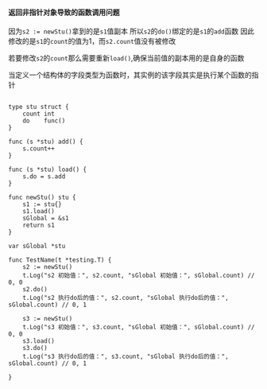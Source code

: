 #### 返回非指针对象导致的函数调用问题
因为`s2 := newStu()`拿到的是`s1`值副本
所以`s2`的`do()`绑定的是`s1`的`add`函数
因此修改的是`s1`的`count`的值为1，而`s2.count`值没有被修改

若要修改`s2`的`count`那么需要重新`load()`,确保当前值的副本用的是自身的函数

当定义一个结构体的字段类型为函数时，其实例的该字段其实是执行某个函数的指针


```golang

type stu struct {
	count int
	do    func()
}

func (s *stu) add() {
	s.count++
}

func (s *stu) load() {
	s.do = s.add
}

func newStu() stu {
	s1 := stu{}
	s1.load()
	sGlobal = &s1
	return s1
}

var sGlobal *stu

func TestName(t *testing.T) {
	s2 := newStu()
	t.Log("s2 初始值：", s2.count, "sGlobal 初始值：", sGlobal.count) // 0, 0
	s2.do()
	t.Log("s2 执行do后的值：", s2.count, "sGlobal 执行do后的值：", sGlobal.count) // 0, 1

	s3 := newStu()
	t.Log("s3 初始值：", s3.count, "sGlobal 初始值：", sGlobal.count) // 0, 0
	s3.load()
	s3.do()
	t.Log("s3 执行do后的值：", s3.count, "sGlobal 执行do后的值：", sGlobal.count) // 0, 1

}
```
